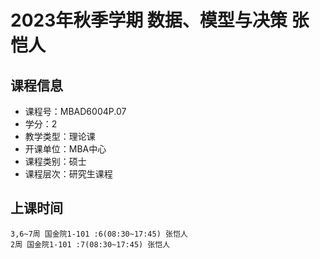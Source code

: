 # 2023年秋季学期 数据、模型与决策 张恺人






## 课程信息

- 课程号：MBAD6004P.07
- 学分：2
- 教学类型：理论课
- 开课单位：MBA中心
- 课程类别：硕士
- 课程层次：研究生课程

## 上课时间

```
3,6~7周 国金院1-101 :6(08:30~17:45) 张恺人
2周 国金院1-101 :7(08:30~17:45) 张恺人
```

